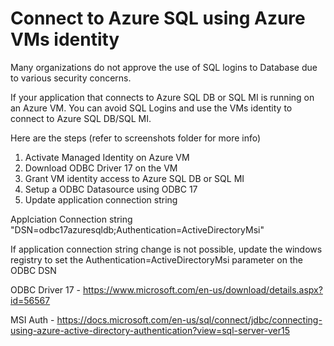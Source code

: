 # Connect to Azure SQL using Azure VMs identity

Many organizations do not approve the use of SQL logins to Database due to various security concerns.


If your application that connects to Azure SQL DB or SQL MI is running on an Azure VM. You can avoid  SQL Logins and use the VMs identity to connect to Azure SQL DB/SQL MI.

Here are the steps (refer to screenshots folder for more info)
1. Activate Managed Identity on Azure VM
2. Download ODBC Driver 17 on the VM
3. Grant VM identity access to Azure SQL DB or SQL MI
4. Setup a ODBC Datasource using ODBC 17
5. Update application connection string 


Applciation Connection string 
    "DSN=odbc17azuresqldb;Authentication=ActiveDirectoryMsi"

If application connection string change is not possible, update the windows registry to set the Authentication=ActiveDirectoryMsi parameter on the ODBC DSN

ODBC Driver 17 - https://www.microsoft.com/en-us/download/details.aspx?id=56567

MSI Auth - https://docs.microsoft.com/en-us/sql/connect/jdbc/connecting-using-azure-active-directory-authentication?view=sql-server-ver15
